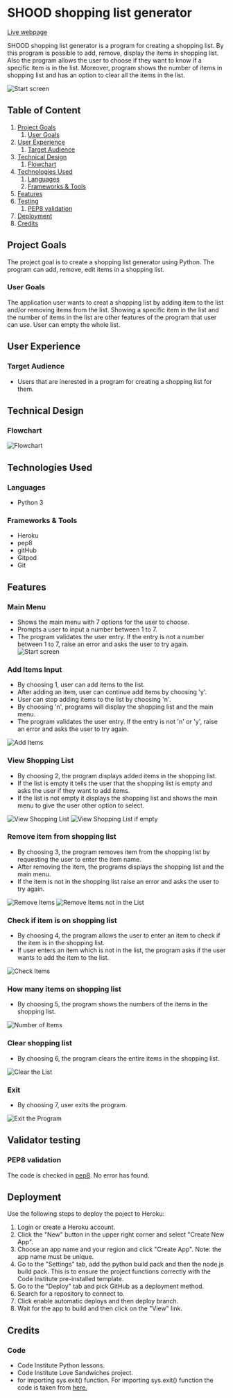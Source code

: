 # SHOOD shopping list generator
[Live webpage](https://pp3-shopping-list.herokuapp.com/)

SHOOD shopping list generator is a program for creating a shopping list. By this program is possible to add, remove, display the items in shopping list. Also the program allows the user to choose if they want to know if a specific item is in the list. Moreover, program shows the number of items in shopping list and has an option to clear all the items in the list.

![Start screen](/assets/screenshots/Screenshot_shoppinglist_app.jpg)

## Table of Content

1. [Project Goals](#project-goals)
    1. [User Goals](#user-goals)
2. [User Experience](#user-experience)
    1. [Target Audience](#target-audience)
3. [Technical Design](#technical-design)
    1. [Flowchart](#flowchart)
4. [Technologies Used](#technologies-used)
    1. [Languages](#languages)
    2. [Frameworks & Tools](#frameworks-&-tools)
5. [Features](#features)
6. [Testing](#validation)
    1. [PEP8 validation](#pep8-validation)
7. [Deployment](#deployment)
8. [Credits](#credits)

## Project Goals 
The project goal is to create a shopping list generator using Python. The program can add, remove, edit items in a shopping list.

### User Goals
The application user wants to creat a shopping list by adding item to the list and/or removing items from the list. Showing a specific item in the list and the number of items in the list are other features of the program that user can use. User can empty the whole list.

## User Experience

### Target Audience
- Users that are inerested in a program for creating a shopping list for them.

## Technical Design

### Flowchart
![Flowchart](/assets/screenshots/shoppin_list_diagram.jpeg)


## Technologies Used

### Languages
- Python 3

### Frameworks & Tools
- Heroku
- pep8
- gitHub
- Gitpod
- Git

## Features

### Main Menu
- Shows the main menu with 7 options for the user to choose.
- Prompts a user to input a number between 1 to 7.
- The program validates the user entry. If the entry is not a number between 1 to 7, raise an error and asks the user to try again.
![Start screen](/assets/screenshots/Screenshot_shoppinglist_app.jpg)

### Add Items Input
- By choosing 1, user can add items to the list.
- After adding an item, user can continue add items by choosing 'y'.
- User can stop adding items to the list by choosing 'n'.
- By choosing 'n', programs will display the shopping list and the main menu.
- The program validates the user entry. If the entry is not 'n' or 'y', raise an error and asks the user to try again.

![Add Items](/assets/screenshots/Screenshot_add_item_function.png)

### View Shopping List 
- By choosing 2, the program displays added items in the shopping list.
- If the list is empty it tells the user that the shopping list is empty and asks the user if they want to add items.
- If the list is not empty it displays the shopping list and shows the main menu to give the user other option to select.

![View Shopping List](/assets/screenshots/Screenshot_view_shopping_list.png)
![View Shopping List if empty](/assets/screenshots/Screenshot_View_Shopping_List_empty.png)

### Remove item from shopping list
- By choosing 3, the program removes item from the shopping list by requesting the user to enter the item name.
- After removing the item, the programs displays the shopping list and the main menu.
- If the item is not in the shopping list raise an error and asks the user to try again.

![Remove Items](/assets/screenshots/Screenshot_remove_items.png)
![Remove Items not in the List](/assets/screenshots/Screenshot_remove_items_not_in_the_list.png)

### Check if item is on shopping list
- By choosing 4, the program allows the user to enter an item to check if the item is in the shopping list.
- If user enters an item which is not in the list, the program asks if the user wants to add the item to the list.

![Check Items](/assets/screenshots/Screenshot_check_item.png)

### How many items on shopping list
- By choosing 5, the program shows the numbers of the items in the shopping list.

![Number of Items](/assets/screenshots/Screenshot_number_of_items.png)

### Clear shopping list
- By choosing 6, the program clears the entire items in the shopping list.

![Clear the List](/assets/screenshots/Screenshot_clear_list.png)

### Exit
- By choosing 7, user exits the program.

![Exit the Program](/assets/screenshots/Screenshot_exit.png)

## Validator testing

### PEP8 validation
The code is checked in [pep8](https://pep8ci.herokuapp.com/).
No error has found.

## Deployment
Use the following steps to deploy the poject to Heroku:
1. Login or create a Heroku account.
2. Click the "New" button in the upper right corner and select "Create New App".
3. Choose an app name and your region and click "Create App". Note: the app name must be unique.
4. Go to the "Settings" tab, add the python build pack and then the node.js build pack. This is to ensure the project functions correctly with the Code Institute pre-installed template.
5. Go to the "Deploy" tab and pick GitHub as a deployment method.
6. Search for a repository to connect to.
7. Click enable automatic deploys and then deploy branch.
8. Wait for the app to build and then click on the "View" link.

## Credits

### Code
- Code Institute Python lessons.
- Code Institute Love Sandwiches project.
- for importing sys.exit() function. For importing sys.exit() function the code is taken from [here.](https://www.geeksforgeeks.org/python-exit-commands-quit-exit-sys-exit-and-os-_exit/)

